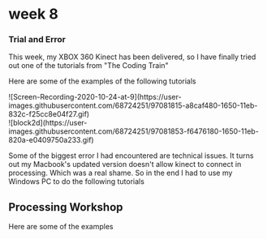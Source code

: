 <h1> week 8 </h1> 
<h3> Trial and Error  </h3> 
<p>This week, my XBOX 360 Kinect has been delivered, so I have finally tried out one of the tutorials from "The Coding Train" </p> 

<p>Here are some of the examples of the following tutorials</p> 
<p>![Screen-Recording-2020-10-24-at-9](https://user-images.githubusercontent.com/68724251/97081815-a8caf480-1650-11eb-832c-f25cc8e04f27.gif)
<br>![block2d](https://user-images.githubusercontent.com/68724251/97081853-f6476180-1650-11eb-820a-e0409750a233.gif)</p>

<p> Some of the biggest error I had encountered are technical issues. It turns out my Macbook's updated version doesn't allow kinect to connect in processing. Which was a real shame. So in the end I had to use my Windows PC to do the following tutorials </p> 

<h2> Processing Workshop</h2> 

<p>Here are some of the examples </p> 
